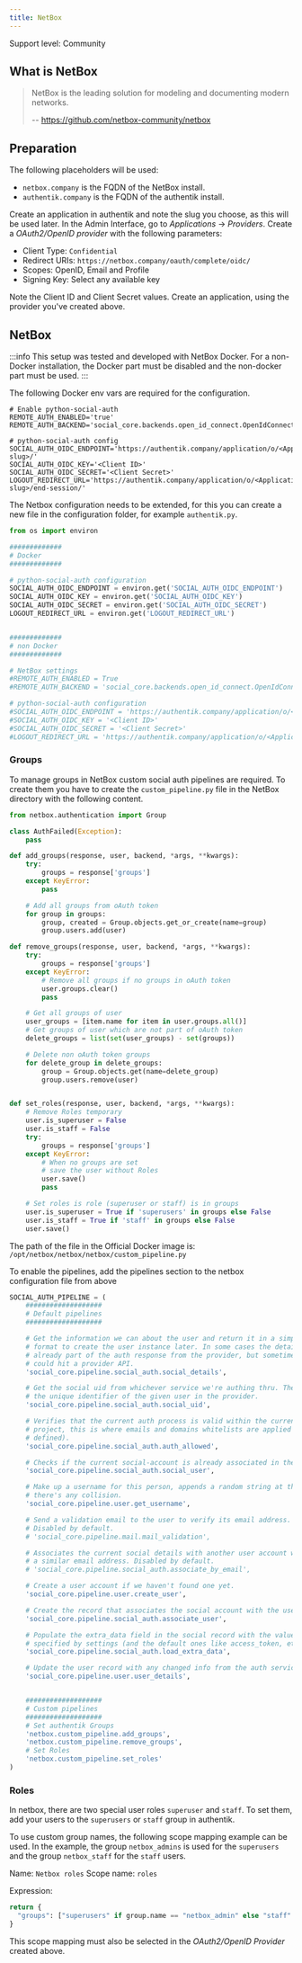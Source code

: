 ```yaml
---
title: NetBox
---
```


<span class="badge badge--secondary">Support level: Community</span>

## What is NetBox

> NetBox is the leading solution for modeling and documenting modern networks.
>
> -- https://github.com/netbox-community/netbox

## Preparation

The following placeholders will be used:

-   `netbox.company` is the FQDN of the NetBox install.
-   `authentik.company` is the FQDN of the authentik install.

Create an application in authentik and note the slug you choose, as this will be used later. In the Admin Interface, go to _Applications_ -> _Providers_. Create a _OAuth2/OpenID provider_ with the following parameters:

-   Client Type: `Confidential`
-   Redirect URIs: `https://netbox.company/oauth/complete/oidc/`
-   Scopes: OpenID, Email and Profile
-   Signing Key: Select any available key

Note the Client ID and Client Secret values. Create an application, using the provider you've created above.

## NetBox

:::info
This setup was tested and developed with NetBox Docker. For a non-Docker installation, the Docker part must be disabled and the non-docker part must be used.
:::

The following Docker env vars are required for the configuration.

```env
# Enable python-social-auth
REMOTE_AUTH_ENABLED='true'
REMOTE_AUTH_BACKEND='social_core.backends.open_id_connect.OpenIdConnectAuth'

# python-social-auth config
SOCIAL_AUTH_OIDC_ENDPOINT='https://authentik.company/application/o/<Application slug>/'
SOCIAL_AUTH_OIDC_KEY='<Client ID>'
SOCIAL_AUTH_OIDC_SECRET='<Client Secret>'
LOGOUT_REDIRECT_URL='https://authentik.company/application/o/<Application slug>/end-session/'
```

The Netbox configuration needs to be extended, for this you can create a new file in the configuration folder, for example `authentik.py`.

```py
from os import environ

#############
# Docker
#############

# python-social-auth configuration
SOCIAL_AUTH_OIDC_ENDPOINT = environ.get('SOCIAL_AUTH_OIDC_ENDPOINT')
SOCIAL_AUTH_OIDC_KEY = environ.get('SOCIAL_AUTH_OIDC_KEY')
SOCIAL_AUTH_OIDC_SECRET = environ.get('SOCIAL_AUTH_OIDC_SECRET')
LOGOUT_REDIRECT_URL = environ.get('LOGOUT_REDIRECT_URL')


#############
# non Docker
#############

# NetBox settings
#REMOTE_AUTH_ENABLED = True
#REMOTE_AUTH_BACKEND = 'social_core.backends.open_id_connect.OpenIdConnectAuth'

# python-social-auth configuration
#SOCIAL_AUTH_OIDC_ENDPOINT = 'https://authentik.company/application/o/<Application
#SOCIAL_AUTH_OIDC_KEY = '<Client ID>'
#SOCIAL_AUTH_OIDC_SECRET = '<Client Secret>'
#LOGOUT_REDIRECT_URL = 'https://authentik.company/application/o/<Application slug>/end-session/
```

### Groups

To manage groups in NetBox custom social auth pipelines are required. To create them you have to create the `custom_pipeline.py` file in the NetBox directory with the following content.

```python
from netbox.authentication import Group

class AuthFailed(Exception):
    pass

def add_groups(response, user, backend, *args, **kwargs):
    try:
        groups = response['groups']
    except KeyError:
        pass

    # Add all groups from oAuth token
    for group in groups:
        group, created = Group.objects.get_or_create(name=group)
        group.users.add(user)

def remove_groups(response, user, backend, *args, **kwargs):
    try:
        groups = response['groups']
    except KeyError:
        # Remove all groups if no groups in oAuth token
        user.groups.clear()
        pass

    # Get all groups of user
    user_groups = [item.name for item in user.groups.all()]
    # Get groups of user which are not part of oAuth token
    delete_groups = list(set(user_groups) - set(groups))

    # Delete non oAuth token groups
    for delete_group in delete_groups:
        group = Group.objects.get(name=delete_group)
        group.users.remove(user)


def set_roles(response, user, backend, *args, **kwargs):
    # Remove Roles temporary
    user.is_superuser = False
    user.is_staff = False
    try:
        groups = response['groups']
    except KeyError:
        # When no groups are set
        # save the user without Roles
        user.save()
        pass

    # Set roles is role (superuser or staff) is in groups
    user.is_superuser = True if 'superusers' in groups else False
    user.is_staff = True if 'staff' in groups else False
    user.save()
```

The path of the file in the Official Docker image is: `/opt/netbox/netbox/netbox/custom_pipeline.py`

To enable the pipelines, add the pipelines section to the netbox configuration file from above

```python
SOCIAL_AUTH_PIPELINE = (
    ###################
    # Default pipelines
    ###################

    # Get the information we can about the user and return it in a simple
    # format to create the user instance later. In some cases the details are
    # already part of the auth response from the provider, but sometimes this
    # could hit a provider API.
    'social_core.pipeline.social_auth.social_details',

    # Get the social uid from whichever service we're authing thru. The uid is
    # the unique identifier of the given user in the provider.
    'social_core.pipeline.social_auth.social_uid',

    # Verifies that the current auth process is valid within the current
    # project, this is where emails and domains whitelists are applied (if
    # defined).
    'social_core.pipeline.social_auth.auth_allowed',

    # Checks if the current social-account is already associated in the site.
    'social_core.pipeline.social_auth.social_user',

    # Make up a username for this person, appends a random string at the end if
    # there's any collision.
    'social_core.pipeline.user.get_username',

    # Send a validation email to the user to verify its email address.
    # Disabled by default.
    # 'social_core.pipeline.mail.mail_validation',

    # Associates the current social details with another user account with
    # a similar email address. Disabled by default.
    # 'social_core.pipeline.social_auth.associate_by_email',

    # Create a user account if we haven't found one yet.
    'social_core.pipeline.user.create_user',

    # Create the record that associates the social account with the user.
    'social_core.pipeline.social_auth.associate_user',

    # Populate the extra_data field in the social record with the values
    # specified by settings (and the default ones like access_token, etc).
    'social_core.pipeline.social_auth.load_extra_data',

    # Update the user record with any changed info from the auth service.
    'social_core.pipeline.user.user_details',


    ###################
    # Custom pipelines
    ###################
    # Set authentik Groups
    'netbox.custom_pipeline.add_groups',
    'netbox.custom_pipeline.remove_groups',
    # Set Roles
    'netbox.custom_pipeline.set_roles'
)

```

### Roles

In netbox, there are two special user roles `superuser` and `staff`. To set them, add your users to the `superusers` or `staff` group in authentik.

To use custom group names, the following scope mapping example can be used. In the example, the group `netbox_admins` is used for the `superusers` and the group `netbox_staff` for the `staff` users.

Name: `Netbox roles`
Scope name: `roles`

Expression:

```python
return {
  "groups": ["superusers" if group.name == "netbox_admin" else "staff" if group.name == "netbox_staff" else group.name for group in request.user.ak_groups.all()],
}
```

This scope mapping must also be selected in the _OAuth2/OpenID Provider_ created above.
